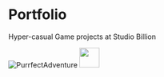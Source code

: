 # Portfolio

Hyper-casual Game projects at Studio Billion

![PurrfectAdventure](https://user-images.githubusercontent.com/48787064/229357685-ec092269-d4fe-4cea-b7c1-f884407c61a2.png)
[<img width="40px" src="[images/image.PNG](https://user-images.githubusercontent.com/48787064/229357685-ec092269-d4fe-4cea-b7c1-f884407c61a2.png)" />](https://www.google.com/)
